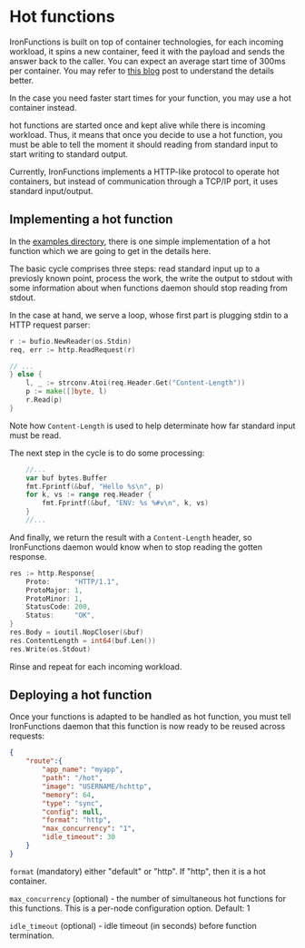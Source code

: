 # Hot functions

IronFunctions is built on top of container technologies, for each incoming
workload, it spins a new container, feed it with the payload and sends the
answer back to the caller. You can expect an average start time of 300ms per
container. You may refer to [this blog](https://medium.com/travis-on-docker/the-overhead-of-docker-run-f2f06d47c9f3#.96tj75ugb) post to understand the details better.

In the case you need faster start times for your function, you may use a hot
container instead.

hot functions are started once and kept alive while there is incoming workload.
Thus, it means that once you decide to use a hot function, you must be able to
tell the moment it should reading from standard input to start writing to
standard output.

Currently, IronFunctions implements a HTTP-like protocol to operate hot
containers, but instead of communication through a TCP/IP port, it uses standard
input/output.

## Implementing a hot function

In the [examples directory](https://github.com/kumokit/functions/blob/master/examples/hotfunctions/http/func.go), there is one simple implementation of a hot function
which we are going to get in the details here.

The basic cycle comprises three steps: read standard input up to a previosly
known point, process the work, the write the output to stdout with some
information about when functions daemon should stop reading from stdout.

In the case at hand, we serve a loop, whose first part is plugging stdin to a
HTTP request parser:

```go
r := bufio.NewReader(os.Stdin)
req, err := http.ReadRequest(r)

// ...
} else {
	l, _ := strconv.Atoi(req.Header.Get("Content-Length"))
	p := make([]byte, l)
	r.Read(p)
}
```

Note how `Content-Length` is used to help determinate how far standard input
must be read.

The next step in the cycle is to do some processing:

```go
	//...
	var buf bytes.Buffer
	fmt.Fprintf(&buf, "Hello %s\n", p)
	for k, vs := range req.Header {
		fmt.Fprintf(&buf, "ENV: %s %#v\n", k, vs)
	}
	//...
```

And finally, we return the result with a `Content-Length` header, so
IronFunctions daemon would know when to stop reading the gotten response.

```go
res := http.Response{
	Proto:      "HTTP/1.1",
	ProtoMajor: 1,
	ProtoMinor: 1,
	StatusCode: 200,
	Status:     "OK",
}
res.Body = ioutil.NopCloser(&buf)
res.ContentLength = int64(buf.Len())
res.Write(os.Stdout)
```

Rinse and repeat for each incoming workload.


## Deploying a hot function

Once your functions is adapted to be handled as hot function, you must tell
IronFunctions daemon that this function is now ready to be reused across
requests:

```json
{
	"route":{
		"app_name": "myapp",
		"path": "/hot",
		"image": "USERNAME/hchttp",
		"memory": 64,
		"type": "sync",
		"config": null,
		"format": "http",
		"max_concurrency": "1",
		"idle_timeout": 30
	}
}
```

`format` (mandatory) either "default" or "http". If "http", then it is a hot
container.

`max_concurrency` (optional) - the number of simultaneous hot functions for
this functions. This is a per-node configuration option. Default: 1

`idle_timeout` (optional) - idle timeout (in seconds) before function termination.
